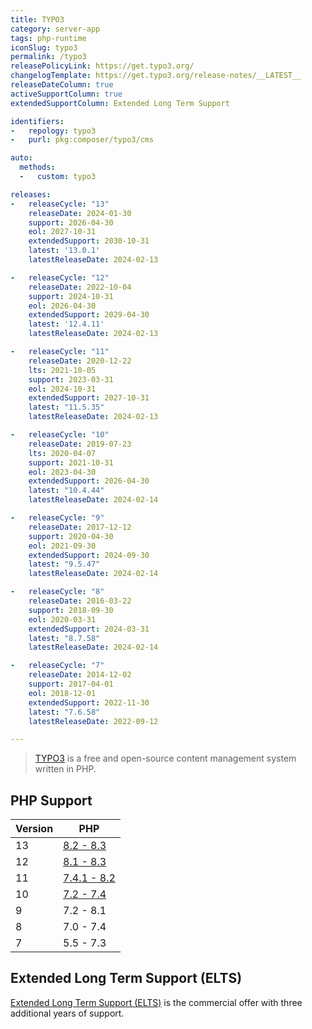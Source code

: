 ```yaml
---
title: TYPO3
category: server-app
tags: php-runtime
iconSlug: typo3
permalink: /typo3
releasePolicyLink: https://get.typo3.org/
changelogTemplate: https://get.typo3.org/release-notes/__LATEST__
releaseDateColumn: true
activeSupportColumn: true
extendedSupportColumn: Extended Long Term Support

identifiers:
-   repology: typo3
-   purl: pkg:composer/typo3/cms

auto:
  methods:
  -   custom: typo3

releases:
-   releaseCycle: "13"
    releaseDate: 2024-01-30
    support: 2026-04-30
    eol: 2027-10-31
    extendedSupport: 2030-10-31
    latest: '13.0.1'
    latestReleaseDate: 2024-02-13

-   releaseCycle: "12"
    releaseDate: 2022-10-04
    support: 2024-10-31
    eol: 2026-04-30
    extendedSupport: 2029-04-30
    latest: '12.4.11'
    latestReleaseDate: 2024-02-13

-   releaseCycle: "11"
    releaseDate: 2020-12-22
    lts: 2021-10-05
    support: 2023-03-31
    eol: 2024-10-31
    extendedSupport: 2027-10-31
    latest: "11.5.35"
    latestReleaseDate: 2024-02-13

-   releaseCycle: "10"
    releaseDate: 2019-07-23
    lts: 2020-04-07
    support: 2021-10-31
    eol: 2023-04-30
    extendedSupport: 2026-04-30
    latest: "10.4.44"
    latestReleaseDate: 2024-02-14

-   releaseCycle: "9"
    releaseDate: 2017-12-12
    support: 2020-04-30
    eol: 2021-09-30
    extendedSupport: 2024-09-30
    latest: "9.5.47"
    latestReleaseDate: 2024-02-14

-   releaseCycle: "8"
    releaseDate: 2016-03-22
    support: 2018-09-30
    eol: 2020-03-31
    extendedSupport: 2024-03-31
    latest: "8.7.58"
    latestReleaseDate: 2024-02-14

-   releaseCycle: "7"
    releaseDate: 2014-12-02
    support: 2017-04-01
    eol: 2018-12-01
    extendedSupport: 2022-11-30
    latest: "7.6.58"
    latestReleaseDate: 2022-09-12

---
```


> [TYPO3](https://typo3.org/) is a free and open-source content management system written in PHP.


## PHP Support

| Version | PHP                                                                 |
|---------|---------------------------------------------------------------------|
| 13      | [8.2 - 8.3](https://get.typo3.org/version/13#system-requirements)   |
| 12      | [8.1 - 8.3](https://get.typo3.org/version/12#system-requirements)   |
| 11      | [7.4.1 - 8.2](https://get.typo3.org/version/11#system-requirements) |
| 10      | [7.2 - 7.4](https://get.typo3.org/version/10#system-requirements)   |
| 9       | 7.2 - 8.1                                                           |
| 8       | 7.0 - 7.4                                                           |
| 7       | 5.5 - 7.3                                                           |

## Extended Long Term Support (ELTS)

[Extended Long Term Support (ELTS)](https://typo3.com/services/extended-support-elts) is the
commercial offer with three additional years of support.
